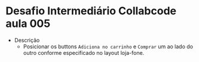 # Desafio Intermediário Collabcode aula 005

- Descrição  
  * Posicionar os buttons `Adiciona no carrinho` e `Comprar` um ao lado do outro conforme especificado no layout loja-fone.